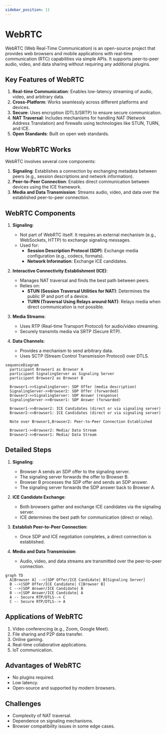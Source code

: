 ```yaml
---
sidebar_position: 11
---
```


# WebRTC

WebRTC (Web Real-Time Communication) is an open-source project that provides web browsers and mobile applications with real-time communication (RTC) capabilities via simple APIs. It supports peer-to-peer audio, video, and data sharing without requiring any additional plugins.

## Key Features of WebRTC

1. **Real-time Communication**: Enables low-latency streaming of audio, video, and arbitrary data.
2. **Cross-Platform**: Works seamlessly across different platforms and devices.
3. **Secure**: Uses encryption (DTLS/SRTP) to ensure secure communication.
4. **NAT Traversal**: Includes mechanisms for handling NAT (Network Address Translation) and firewalls using technologies like STUN, TURN, and ICE.
5. **Open Standards**: Built on open web standards.

## How WebRTC Works

WebRTC involves several core components:

1. **Signaling**: Establishes a connection by exchanging metadata between peers (e.g., session descriptions and network information).
2. **Peer-to-Peer Connection**: Enables direct communication between devices using the ICE framework.
3. **Media and Data Transmission**: Streams audio, video, and data over the established peer-to-peer connection.

## WebRTC Components

1. **Signaling**:

   - Not part of WebRTC itself. It requires an external mechanism (e.g., WebSockets, HTTP) to exchange signaling messages.
   - Used for:
     - **Session Description Protocol (SDP)**: Exchange media configuration (e.g., codecs, formats).
     - **Network Information**: Exchange ICE candidates.

2. **Interactive Connectivity Establishment (ICE)**:

   - Manages NAT traversal and finds the best path between peers.
   - Relies on:
     - **STUN (Session Traversal Utilities for NAT)**: Determines the public IP and port of a device.
     - **TURN (Traversal Using Relays around NAT)**: Relays media when direct communication is not possible.

3. **Media Streams**:

   - Uses RTP (Real-time Transport Protocol) for audio/video streaming.
   - Securely transmits media via SRTP (Secure RTP).

4. **Data Channels**:
   - Provides a mechanism to send arbitrary data.
   - Uses SCTP (Stream Control Transmission Protocol) over DTLS.

```mermaid
sequenceDiagram
  participant Browser1 as Browser A
  participant SignalingServer as Signaling Server
  participant Browser2 as Browser B

  Browser1->>SignalingServer: SDP Offer (media description)
  SignalingServer->>Browser2: SDP Offer (forwarded)
  Browser2->>SignalingServer: SDP Answer (response)
  SignalingServer->>Browser1: SDP Answer (forwarded)

  Browser1->>Browser2: ICE Candidates (direct or via signaling server)
  Browser2->>Browser1: ICE Candidates (direct or via signaling server)

  Note over Browser1,Browser2: Peer-to-Peer Connection Established

  Browser1->>Browser2: Media/ Data Stream
  Browser2->>Browser1: Media/ Data Stream
```

## Detailed Steps

1. **Signaling**:

   - Browser A sends an SDP offer to the signaling server.
   - The signaling server forwards the offer to Browser B.
   - Browser B processes the SDP offer and sends an SDP answer.
   - The signaling server forwards the SDP answer back to Browser A.

2. **ICE Candidate Exchange**:

   - Both browsers gather and exchange ICE candidates via the signaling server.
   - ICE determines the best path for communication (direct or relay).

3. **Establish Peer-to-Peer Connection**:

   - Once SDP and ICE negotiation completes, a direct connection is established.

4. **Media and Data Transmission**:
   - Audio, video, and data streams are transmitted over the peer-to-peer connection.

```mermaid
graph TD
  A[Browser A] -->|SDP Offer/ICE Candidate| B[Signaling Server]
  B -->|SDP Offer/ICE Candidate| C[Browser B]
  C -->|SDP Answer/ICE Candidate| B
  B -->|SDP Answer/ICE Candidate| A
  A -- Secure RTP/DTLS--> C
  C -- Secure RTP/DTLS--> A
```

## Applications of WebRTC

1. Video conferencing (e.g., Zoom, Google Meet).
2. File sharing and P2P data transfer.
3. Online gaming.
4. Real-time collaborative applications.
5. IoT communication.

## Advantages of WebRTC

- No plugins required.
- Low latency.
- Open-source and supported by modern browsers.

## Challenges

- Complexity of NAT traversal.
- Dependence on signaling mechanisms.
- Browser compatibility issues in some edge cases.
